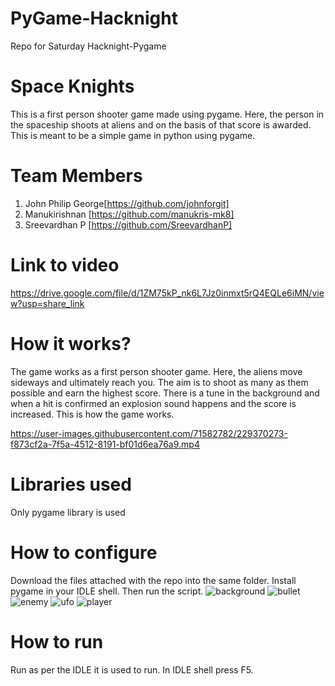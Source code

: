 # PyGame-Hacknight
Repo for Saturday Hacknight-Pygame

# Space Knights
This is a first person shooter game made using pygame. Here, the person in the spaceship shoots at aliens and on the basis of that score is awarded. This is meant to be a simple game in python using pygame.
# Team Members
1. John Philip George[https://github.com/johnforgit]
2. Manukirishnan [https://github.com/manukris-mk8]
3. Sreevardhan P [https://github.com/SreevardhanP]
# Link to video
https://drive.google.com/file/d/1ZM75kP_nk6L7Jz0inmxt5rQ4EQLe6iMN/view?usp=share_link
# How it works?
The game works as a first person shooter game. Here, the aliens move sideways and ultimately reach you. The aim is to shoot as many as them possible and earn the highest score. There is a tune in the background and when a hit is confirmed an explosion sound happens and the score is increased. This is how the game works.


https://user-images.githubusercontent.com/71582782/229370273-f873cf2a-7f5a-4512-8191-bf01d6ea76a9.mp4

# Libraries used
Only pygame library is used
# How to configure
Download the files attached with the repo into the same folder. Install pygame in your IDLE shell. Then run the script. ![background](https://user-images.githubusercontent.com/71582782/229370397-0422df6d-6ea6-4b18-815d-9cc9372373cf.png)
![bullet](https://user-images.githubusercontent.com/71582782/229370414-4dab6ca2-1135-44e5-aa8b-f7cabc1642d2.png)
![enemy](https://user-images.githubusercontent.com/71582782/229370426-28dc575d-5ae0-4c9d-9a82-548a37e9c188.png)
![ufo](https://user-images.githubusercontent.com/71582782/229370435-92fcd334-3f4c-4b17-8549-f37ece322772.png)
![player](https://user-images.githubusercontent.com/71582782/229370443-60dd52fc-b29b-4d73-b000-feffb9872963.png)

# How to run
Run as per the IDLE it is used to run. In IDLE shell press F5.
